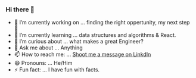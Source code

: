 ### Hi there 👋

- 🔭 I’m currently working on ... finding the right oppertunity, my next step :rocket:
- 🌱 I’m currently learning ... data structures and algorithms & React.
- 🤔 I’m curious about ... what makes a great Engineer?
- 💬 Ask me about ... Anything
- 📫 How to reach me: ... [Shoot me a message on LinkdIn](https://www.linkedin.com/in/hassanajaj/)
- 😄 Pronouns: ... He/Him
- ⚡ Fun fact: ... I have fun with facts.
